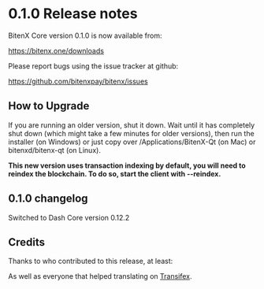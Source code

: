 0.1.0 Release notes
====================


BitenX Core version 0.1.0 is now available from:

  https://bitenx.one/downloads

Please report bugs using the issue tracker at github:

  https://github.com/bitenxpay/bitenx/issues


How to Upgrade
--------------

If you are running an older version, shut it down. Wait until it has completely
shut down (which might take a few minutes for older versions), then run the
installer (on Windows) or just copy over /Applications/BitenX-Qt (on Mac) or
bitenxd/bitenx-qt (on Linux).

**This new version uses transaction indexing by default, you will need to reindex 
the blockchain. To do so, start the client with --reindex.**


0.1.0 changelog
----------------

Switched to Dash Core version 0.12.2


Credits
--------

Thanks to who contributed to this release, at least:



As well as everyone that helped translating on [Transifex](https://www.transifex.com/projects/p/bitenx/).
